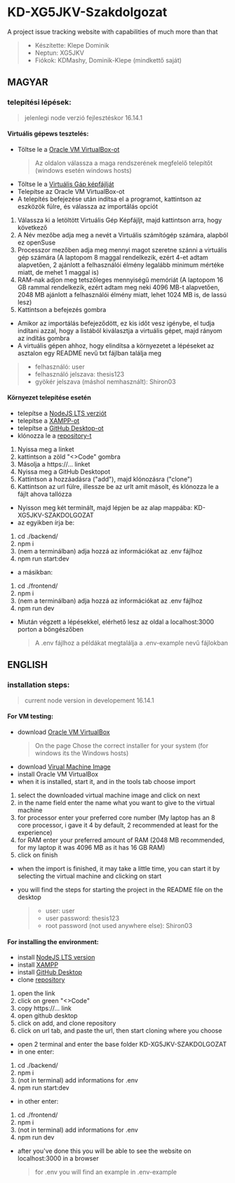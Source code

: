 # KD-XG5JKV-Szakdolgozat

A project issue tracking website with capabilities of much more than that

> - Készítette: Klepe Dominik
> - Neptun: XG5JKV
> - Fiókok: KDMashy, Dominik-Klepe (mindkettő saját)

## MAGYAR

### telepítési lépések:

> jelenlegi node verzió fejlesztéskor 16.14.1

#### Virtuális gépews tesztelés:

- Töltse le a [Oracle VM VirtualBox-ot](https://www.virtualbox.org/wiki/Downloads)
  > Az oldalon válassza a maga rendszerének megfelelő telepítőt (windows esetén windows hosts)
- Töltse le a [Virtuális Gáp képfájlját](https://drive.google.com/file/d/1p9sYPsOyeuWqsBbo5iQ7UsjSn4BE0vqX/view?usp=share_link)
- Telepítse az Oracle VM VirtualBox-ot
- A telepítés befejezése után indítsa el a programot, kattintson az eszközök fülre, és válassza az importálás opciót

1. Válassza ki a letöltött Virtuális Gép Képfájljt, majd kattintson arra, hogy következő
2. A Név mezőbe adja meg a nevét a Virtuális számítógép számára, alapból ez openSuse
3. Processzor mezőben adja meg mennyi magot szeretne szánni a virtuális gép számára (A laptopom 8 maggal rendelkezik, ezért 4-et adtam alapvetően, 2 ajánlott a felhasználói élmény legalább minimum mértéke miatt, de mehet 1 maggal is)
4. RAM-nak adjon meg tetszőleges mennyiségű memóriát (A laptopom 16 GB rammal rendelkezik, ezért adtam meg neki 4096 MB-t alapvetően, 2048 MB ajánlott a felhasználói élmény miatt, lehet 1024 MB is, de lassú lesz)
5. Kattintson a befejezés gombra

- Amikor az importálás befejeződött, ez kis időt vesz igénybe, el tudja indítani azzal, hogy a listából kiválasztja a virtuális gépet, majd rányom az indítás gombra
- A virtuális gépen ahhoz, hogy elindítsa a környezetet a lépéseket az asztalon egy README nevű txt fájlban találja meg

> - felhasználó: user
> - felhasználó jelszava: thesis123
> - gyökér jelszava (máshol nemhasznált): Shiron03

#### Környezet telepítése esetén

- telepítse a [NodeJS LTS verziót](https://nodejs.org/en)
- telepítse a [XAMPP-ot](https://www.apachefriends.org/hu/index.html)
- telepítse a [GitHub Desktop-ot](https://desktop.github.com/)
- klónozza le a [repository-t](https://github.com/KDMashy/KD-XG5JKV-Szakdolgozat)

1. Nyissa meg a linket
2. kattintson a zöld "<>Code" gombra
3. Másolja a https://... linket
4. Nyissa meg a GitHub Desktopot
5. Kattintson a hozzáadásra ("add"), majd klónozásra ("clone")
6. Kattintson az url fülre, illessze be az urlt amit másolt, és klónozza le a fájlt ahova tallózza

- Nyisson meg két terminált, majd lépjen be az alap mappába: KD-XG5JKV-SZAKDOLGOZAT
- az egyikben írja be:

1. cd ./backend/
2. npm i
3. (nem a terminálban) adja hozzá az információkat az .env fájlhoz
4. npm run start:dev

- a másikban:

1. cd ./frontend/
2. npm i
3. (nem a terminálban) adja hozzá az információkat az .env fájlhoz
4. npm run dev

- Miután végzett a lépésekkel, elérhető lesz az oldal a localhost:3000 porton a böngészőben
  > A .env fájlhoz a példákat megtalálja a .env-example nevű fájlokban

## ENGLISH

### installation steps:

> current node version in developement 16.14.1

#### For VM testing:

- download [Oracle VM VirtualBox](https://www.virtualbox.org/wiki/Downloads)
  > On the page Chose the correct installer for your system (for windows its the Windows hosts)
- download [Virual Machine Image](https://drive.google.com/file/d/1p9sYPsOyeuWqsBbo5iQ7UsjSn4BE0vqX/view?usp=share_link)
- install Oracle VM VirtualBox
- when it is installed, start it, and in the tools tab choose import

1. select the downloaded virtual machine image and click on next
2. in the name field enter the name what you want to give to the virtual machine
3. for processor enter your preferred core number (My laptop has an 8 core processor, i gave it 4 by default, 2 recommended at least for the experience)
4. for RAM enter your preferred amount of RAM (2048 MB recommended, for my laptop it was 4096 MB as it has 16 GB RAM)
5. click on finish

- when the import is finished, it may take a little time, you can start it by selecting the virtual machine and clicking on start
- you will find the steps for starting the project in the README file on the desktop

  > - user: user
  > - user password: thesis123
  > - root password (not used anywhere else): Shiron03

#### For installing the environment:

- install [NodeJS LTS version](https://nodejs.org/en)
- install [XAMPP](https://www.apachefriends.org/hu/index.html)
- install [GitHub Desktop](https://desktop.github.com/)
- clone [repository](https://github.com/KDMashy/KD-XG5JKV-Szakdolgozat)

1. open the link
2. click on green "<>Code"
3. copy https://... link
4. open github desktop
5. click on add, and clone repository
6. click on url tab, and paste the url, then start cloning where you choose

- open 2 terminal and enter the base folder KD-XG5JKV-SZAKDOLGOZAT
- in one enter:

1. cd ./backend/
2. npm i
3. (not in terminal) add informations for .env
4. npm run start:dev

- in other enter:

1. cd ./frontend/
2. npm i
3. (not in terminal) add informations for .env
4. npm run dev

- after you've done this you will be able to see the website on localhost:3000 in a browser
  > for .env you will find an example in .env-example
